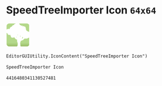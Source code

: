 # SpeedTreeImporter Icon `64x64`
<img src="/img/SpeedTreeImporter%20Icon.png" width=64 height=64>

``` CSharp
EditorGUIUtility.IconContent("SpeedTreeImporter Icon")
```
```
SpeedTreeImporter Icon
```
```
4416480341130527481
```
